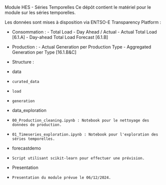 Module HES - Séries Temporelles
Ce dépôt contient le matériel pour le module sur les séries temporelles.

Les données sont mises à disposition via ENTSO-E Transparency Platform :

- Consommation :
      - Total Load - Day Ahead / Actual
      - Actual Total Load [6.1.A]
      - Day-ahead Total Load Forecast [6.1.B]
- Production :
      - Actual Generation per Production Type
      - Aggregated Generation per Type [16.1.B&C]


- Structure :

- data
-     curated_data
-     load
-     generation
- data_exploration
-     00_Production_cleaning.ipynb : Notebook pour le nettoyage des données de production.
-     01_Timeseries_exploration.ipynb : Notebook pour l'exploration des séries temporelles.
- forecastdemo
-     Script utilisant scikit-learn pour effectuer une prévision.
- Presentation
-     Presentation du module prévue le 06/12/2024.


